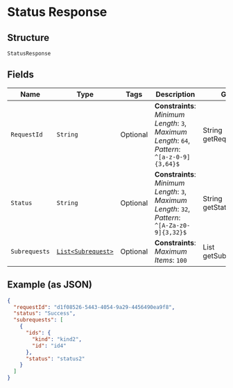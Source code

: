 
# Status Response

## Structure

`StatusResponse`

## Fields

| Name | Type | Tags | Description | Getter | Setter |
|  --- | --- | --- | --- | --- | --- |
| `RequestId` | `String` | Optional | **Constraints**: *Minimum Length*: `3`, *Maximum Length*: `64`, *Pattern*: `^[a-z-0-9]{3,64}$` | String getRequestId() | setRequestId(String requestId) |
| `Status` | `String` | Optional | **Constraints**: *Minimum Length*: `3`, *Maximum Length*: `32`, *Pattern*: `^[A-Za-z0-9]{3,32}$` | String getStatus() | setStatus(String status) |
| `Subrequests` | [`List<Subrequest>`](../../doc/models/subrequest.md) | Optional | **Constraints**: *Maximum Items*: `100` | List<Subrequest> getSubrequests() | setSubrequests(List<Subrequest> subrequests) |

## Example (as JSON)

```json
{
  "requestId": "d1f08526-5443-4054-9a29-4456490ea9f8",
  "status": "Success",
  "subrequests": [
    {
      "ids": {
        "kind": "kind2",
        "id": "id4"
      },
      "status": "status2"
    }
  ]
}
```

